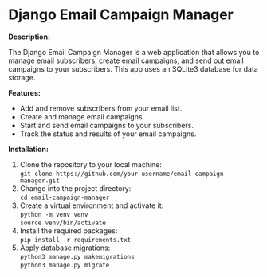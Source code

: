 # Django Email Campaign Manager

**Description:**

The Django Email Campaign Manager is a web application that allows you to manage email subscribers, create email campaigns, and send out email campaigns to your subscribers. This app uses an SQLite3 database for data storage.

**Features:**

- Add and remove subscribers from your email list.
- Create and manage email campaigns.
- Start and send email campaigns to your subscribers.
- Track the status and results of your email campaigns.

**Installation:**

1. Clone the repository to your local machine: <br>
`git clone https://github.com/your-username/email-campaign-manager.git` <br>
2. Change into the project directory: <br>
`cd email-campaign-manager` <br>
3. Create a virtual environment and activate it: <br>
`python -m venv venv` <br>
`source venv/bin/activate` <br>
4. Install the required packages: <br>
`pip install -r requirements.txt` <br>
5. Apply database migrations: <br>
`python3 manage.py makemigrations` <br>
`python3 manage.py migrate` <br>



